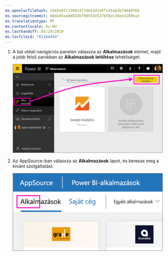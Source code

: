 ```yaml
---
ms.openlocfilehash: 2d45a9fc139014f24653d1e0fcd1ab2b70649766
ms.sourcegitcommit: 60dad5aa0d85db790553e537bf8ac34ee3289ba3
ms.translationtype: MT
ms.contentlocale: hu-HU
ms.lasthandoff: 05/29/2019
ms.locfileid: "61164459"
---
```

1. A bal oldali navigációs panelen válassza az **Alkalmazások** elemet, majd a jobb felső sarokban az **Alkalmazások letöltése** lehetőséget.
   
     ![Az Alkalmazások letöltése ikon](./media/powerbi-service-apps-get-more-apps/power-bi-service-apps-get-apps-1-app-line.png)
2. Az AppSource-ban válassza az **Alkalmazások** lapot, és keresse meg a kívánt szolgáltatást.
   
    ![Az Alkalmazások lap az AppSource-ban](./media/powerbi-service-apps-get-more-apps/power-bi-appsource-apps.png)

